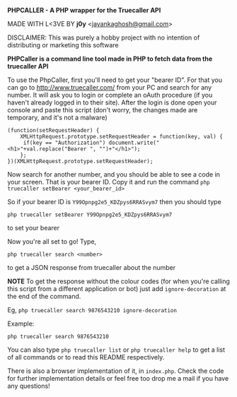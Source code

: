 
__PHPCALLER - A PHP wrapper for the Truecaller API__

MADE WITH L<3VE BY __j0y__ <<jayankaghosh@gmail.com>>

DISCLAIMER: This was purely a hobby project with no intention of distributing or marketing this software

__PHPCaller is a command line tool made in PHP to fetch data from the truecaller API__

To use the PhpCaller, first you'll need to get your "bearer ID". For that you can go to http://www.truecaller.com/ from your PC and search for any number. It will ask you to login or complete an oAuth procedure (if you haven't already logged in to their site).
After the login is done open your console and paste this script (don't worry, the changes made are temporary, and it's not a malware)

    (function(setRequestHeader) {
        XMLHttpRequest.prototype.setRequestHeader = function(key, val) {
         if(key == "Authorization") document.write("<h1>"+val.replace("Bearer ", "")+"</h1>");
        };
    })(XMLHttpRequest.prototype.setRequestHeader);

Now search for another number, and you should be able to see a code in your screen. That is your bearer ID. Copy it and run the command `php truecaller setBearer <your_bearer_id>`

So if your bearer ID is `Y99Opnpg2e5_KDZpys6RRASvym7` then you should type 

    php truecaller setBearer Y99Opnpg2e5_KDZpys6RRASvym7 

to set your bearer 

Now you're all set to go! Type,

    php truecaller search <number>

to get a JSON response from truecaller about the number

__NOTE__ To get the response without the colour codes (for when you're calling this script from a different application or bot) just add `ignore-decoration` at the end of the command. 

Eg, `php truecaller search 9876543210 ignore-decoration`

Example:

    php truecaller search 9876543210
    
You can also type `php truecaller list` or `php truecaller help` to get a list of all commands or to read this README respectively.

There is also a browser implementation of it, in `index.php`. Check the code for further implementation details or feel free too drop me a mail if you have any questions!
